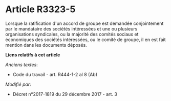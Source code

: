 # Article R3323-5

Lorsque la ratification d'un accord de groupe est demandée conjointement par le mandataire des sociétés intéressées et une ou
plusieurs organisations syndicales, ou la majorité des   comités sociaux et économiques des sociétés intéressées, ou le
comité de groupe, il en est fait mention dans les documents déposés.

**Liens relatifs à cet article**

_Anciens textes_:

  - Code du travail - art. R444-1-2 al 8 (Ab)

_Modifié par_:

  - Décret n°2017-1819 du 29 décembre 2017 - art. 3
